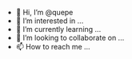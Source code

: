 - 👋 Hi, I’m @quepe
- 👀 I’m interested in ...
- 🌱 I’m currently learning ...
- 💞️ I’m looking to collaborate on ...
- 📫 How to reach me ...

<!---
quepe/quepe is a ✨ special ✨ repository because its `README.md` (this file) appears on your GitHub profile.
You can click the Preview link to take a look at your changes.
--->
